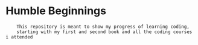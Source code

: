 # Humble Beginnings

        This repository is meant to show my progress of learning coding, 
        starting with my first and second book and all the coding courses i attended


